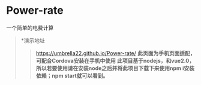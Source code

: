 # Power-rate
一个简单的电费计算
>*演示地址  
>  > https://umbrella22.github.io/Power-rate/
>  **此页面为手机页面适配，可配合Cordova安装在手机中使用**
>  **此项目基于nodejs，和vue2.0，所以若要使用请在安装node之后并将此项目下载下来使用npm i安装依赖；npm start就可以看到。**
